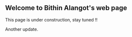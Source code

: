 ## Welcome to Bithin Alangot's web page

This page is under construction, stay tuned !! 

Another update. 
